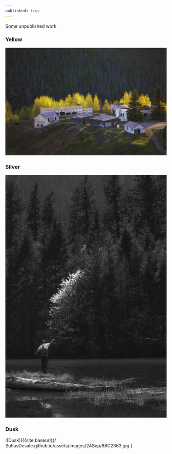 ```yaml
---
published: true
---
```

Some unpublished work 

### Yellow
![Yellow](/assets/images/24Sep/68C3298.jpg)

<!-- more --> 


### Silver
![Silver](/assets/images/24Sep/68C2197.jpg)


### Dusk
![Dusk]({{site.baseurl}}/       SuhasDesale.github.io/assets/images/24Sep/68C2363.jpg     )
